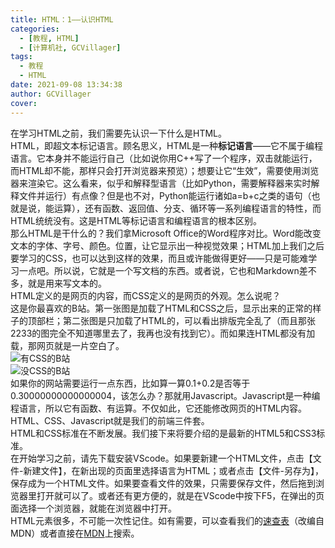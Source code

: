 ```yaml
---
title: HTML：1——认识HTML
categories:
  - [教程, HTML]
  - [计算机社, GCVillager]
tags:
  - 教程
  - HTML
date: 2021-09-08 13:34:38
author: GCVillager
cover:
---
```


在学习HTML之前，我们需要先认识一下什么是HTML。  
HTML，即超文本标记语言。顾名思义，HTML是一种**标记语言**——它不属于编程语言。它本身并不能运行自己（比如说你用C++写了一个程序，双击就能运行，而HTML却不能，那样只会打开浏览器来预览）；想要让它“生效”，需要使用浏览器来渲染它。这么看来，似乎和解释型语言（比如Python，需要解释器来实时解释文件并运行）有点像？但是也不对，Python能运行诸如a=b+c之类的语句（也就是说，能运算），还有函数、返回值、分支、循环等一系列编程语言的特性，而HTML统统没有。这是HTML等标记语言和编程语言的根本区别。  
那么HTML是干什么的？我们拿Microsoft Office的Word程序对比。Word能改变文本的字体、字号、颜色。位置，让它显示出一种视觉效果；HTML加上我们之后要学习的CSS，也可以达到这样的效果，而且或许能做得更好——只是可能难学习一点吧。所以说，它就是一个写文档的东西。或者说，它也和Markdown差不多，就是用来写文本的。  
HTML定义的是网页的内容，而CSS定义的是网页的外观。怎么说呢？  
这是你最喜欢的B站。第一张图是加载了HTML和CSS之后，显示出来的正常的样子的顶部栏；第二张图是只加载了HTML的，可以看出排版完全乱了（而且那张2233的图完全不知道哪里去了，我再也没有找到它）。而如果连HTML都没有加载，那网页就是一片空白了。  
![有CSS的B站](./bili-with-css.png)  
![没CSS的B站](./bili-without-css.png)  
如果你的网站需要运行一点东西，比如算一算0.1+0.2是否等于0.30000000000000004，该怎么办？那就用Javascript。Javascript是一种编程语言，所以它有函数、有运算。不仅如此，它还能修改网页的HTML内容。HTML、CSS、Javascript就是我们的前端三件套。  
HTML和CSS标准在不断发展。我们接下来将要介绍的是最新的HTML5和CSS3标准。  
在开始学习之前，请先下载安装VScode。如果要新建一个HTML文件，点击【文件-新建文件】，在新出现的页面里选择语言为HTML；或者点击【文件-另存为】，保存成为一个HTML文件。如果要查看文件的效果，只需要保存文件，然后拖到浏览器里打开就可以了。或者还有更方便的，就是在VScode中按下F5，在弹出的页面选择一个浏览器，就能在浏览器中打开。  
HTML元素很多，不可能一次性记住。如有需要，可以查看我们的[速查表](https://yjzxclub.github.io/3cef15e95027/)（改编自MDN）或者直接在[MDN](https://developer.mozilla.org/zh-CN/docs/Learn)上搜索。  
